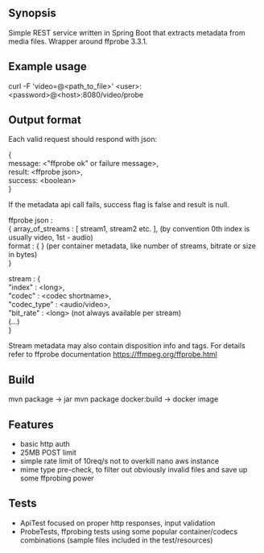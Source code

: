 ## Synopsis

Simple REST service written in Spring Boot that extracts metadata from media files. Wrapper around ffprobe 3.3.1.

## Example usage

curl -F 'video=@<path_to_file>' \<user>:\<password>@\<host>:8080/video/probe

## Output format

Each valid request should respond with json:

{ <br /> 
	message: \<"ffprobe ok" or failure message>, <br />
	result: \<ffprobe json>, <br />
	success: \<boolean> <br /> 
}

If the metadata api call fails, success flag is false and result is null.

ffprobe json : <br /> { 
	array_of_streams : [ stream1, stream2 etc. ], (by convention 0th index is usually video, 1st - audio) <br />
	format : { } (per container metadata, like number of streams, bitrate or size in bytes) <br />
}

stream : { <br />
	"index" : \<long>, <br />
	"codec" : \<codec shortname>, <br />
	"codec_type" : \<audio/video>, <br />
	"bit_rate" : \<long> (not always available per stream) <br />
	(...) <br /> 
}
	
Stream metadata may also contain disposition info and tags. For details refer to ffprobe documentation https://ffmpeg.org/ffprobe.html


## Build

mvn package -> jar
mvn package docker:build -> docker image

## Features

- basic http auth
- 25MB POST limit
- simple rate limit of 10req/s not to overkill nano aws instance
- mime type pre-check, to filter out obviously invalid files and save up some ffprobing power


## Tests

- ApiTest focused on proper http responses, input validation
- ProbeTests, ffprobing tests using some popular container/codecs combinations (sample files included in the test/resources)

